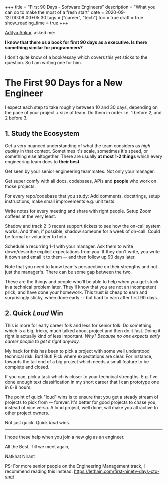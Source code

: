+++
title = "First 90 Days - Software Engineers"
description = "What you can do to make the most of a fresh start"
date = 2020-09-12T00:09:00+05:30
tags = ["career", "tech"]
toc = true
draft = true
show_reading_time = true
+++

[Aditya Ankur](https://mobile.twitter.com/adityankur), asked me: 

**I know that there os a book for first 90 days as a executive. Is there something similar for programmers?**

I don't quite know of a book/essay which covers this yet sticks to the question. So I am writing one for him.

# The First 90 Days for a New Engineer

I expect each step to take roughly between 10 and 30 days, depending on the pace of your project + size of team. Do them in order i.e. 1 before 2, and 2 before 3. 

## 1. Study the Ecosystem

Get a very nuanced understanding of what the team considers as *high quality* in that context. Sometimes it's scale, sometimes it's speed, or something else altogether. There are usually **at most 1-2 things** which every engineering team does to **their best**.

Get seen by your senior engineering teammates. Not only your manager. 

Get super comfy with all docs, codebases, APIs and **people** who work on those projects.

For every repo/codebase that you study: Add comments, docstrings, setup instructions, make small improvements e.g. unit tests. 

Write notes for every meeting and share with right people. Setup Zoom coffees at the very least.

Shadow and track 2-3 recent support tickets to see how the on-call system works. And then, if possible, shadow someone for a week of on-call. Could be formal or volunteer to help. 

Schedule a recurring 1-1 with your manager. Ask them to write down/describe explicit expectations from you. If they don't write, you write it down and email it to them -- and then follow up 90 days later.

Note that you need to know team's perspective on their strengths and not just the manager's. There can be some gap between the two.

These are the things and people who'll be able to help when you get stuck in a technical problem later. They'll know that you are not an incompetent prick, and have done your homework. This trust is cheap to earn and surprisingly sticky, when done early -- but hard to earn after first 90 days.

## 2. Quick _Loud_ Win

This is more for early career folk and less for senior folk. Do something which is a big, tricky, much talked about project and then do it fast. Doing it right is actually kind of less important. _Why? Because no one expects early career people to get it right anyway._

My hack for this has been to pick a project with some well understood technical risk. But! But! Pick where expectations are clear. For instance, towards the tail end of a big project which needs a small feature to be complete and closed.

If you can, pick a task which is closer to your technical strengths. E.g. I've done enough text classification in my short career that I can prototype one in 6-8 hours.

The point of quick "loud" wins is to ensure that you get a steady stream of projects to pick from -- forever. It's better for good projects to chase you, instead of vice versa. A loud project, well done, will make you attractive to other project owners.

Not just quick. Quick _loud_ wins. 

---

I hope these help when you join a new gig as an engineer. 

All the Best, 
Till we meet again,

Natkhat Nirant

PS: For more senior people on the Engineering Management track, I recommend reading this instead: https://lethain.com/first-ninety-days-cto-vpe/